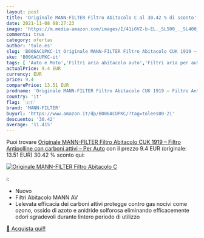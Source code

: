 ```yaml
---
layout: post
title: 'Originale MANN-FILTER Filtro Abitacolo C al 30.42 % di sconto'
date: 2021-11-08 08:27:23
image: 'https://m.media-amazon.com/images/I/41iGVZ-b-EL._SL500_._SL400_.jpg'
comments: true
category: ofertas
author: 'tole.es'
slug: 'B006ACUPKC-it Originale MANN-FILTER Filtro Abitacolo CUK 1919 – Filtro...'
sku: 'B006ACUPKC-it'
tags: [ 'Auto e Moto','Filtri aria abitacolo auto','Filtri aria per auto','Filtri per auto','Parti per auto','mann-filter', ]
actualPrice: 9.4 EUR
currency: EUR
price: 9.4
comparePrice: 13.51 EUR
prodname: 'Originale MANN-FILTER Filtro Abitacolo CUK 1919 – Filtro Antipolline con carboni attivi – Per Auto'
country: 'it'
flag: '🇮🇹'
brand: 'MANN-FILTER'
buyurl: 'https://www.amazon.it/dp/B006ACUPKC/?tag=tolees00-21'
descuento: '30.42'
average: '11.415'
---
```


Puoi trovare [Originale MANN-FILTER Filtro Abitacolo CUK 1919 – Filtro Antipolline con carboni attivi – Per Auto](https://www.amazon.it/dp/B006ACUPKC/?tag=tolees00-21) con il prezzo 9.4 EUR (originale: 13.51 EUR) 30.42 % sconto qui:

[![Originale MANN-FILTER Filtro Abitacolo C](https://m.media-amazon.com/images/I/41iGVZ-b-EL._SL500_._SL400_.jpg)](https://www.amazon.it/dp/B006ACUPKC/?tag=tolees00-21)

ℹ️:

- Nuovo
- Filtri Abitacolo MANN AV
- Lelevata efficacia dei carboni attivi protegge contro gas nocivi come ozono, ossido di azoto e anidride solforosa eliminando efficacemente odori sgradevoli durante lintero periodo di utilizzo

[🛒 Acquista qui!!](https://www.amazon.it/dp/B006ACUPKC/?tag=tolees00-21)
